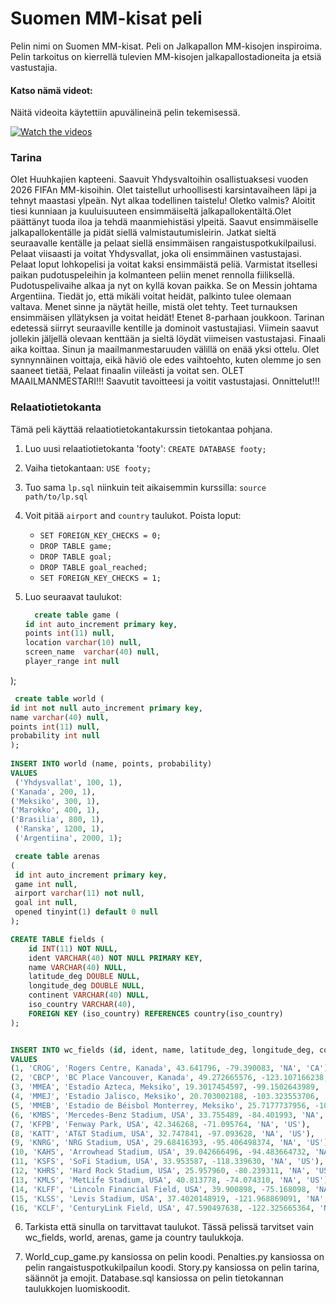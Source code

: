 # Suomen MM-kisat peli
Pelin nimi on Suomen MM-kisat. Peli on Jalkapallon MM-kisojen inspiroima. Pelin tarkoitus on kierrellä tulevien MM-kisojen jalkapallostadioneita ja etsiä vastustajia.

#### Katso nämä videot:
Näitä videoita käytettiin apuvälineinä pelin tekemisessä.

[![Watch the videos](https://i.ytimg.com/vi/AVAs9eFomD8/hqdefault.jpg?sqp=-oaymwE2CNACELwBSFXyq4qpAygIARUAAIhCGAFwAcABBvABAfgB_gmAAtAFigIMCAAQARhBIFUoZTAP&rs=AOn4CLCT0c5w686gZCkuXoLKE4GQnl4lHw)](https://youtube.com/playlist?list=PLKenVLUxjmH9AyGZUeNDs8RinDVLQIQXY)

### Tarina
Olet Huuhkajien kapteeni. Saavuit Yhdysvaltoihin osallistuaksesi vuoden 2026 FIFAn MM-kisoihin.
Olet taistellut urhoollisesti karsintavaiheen läpi ja tehnyt maastasi ylpeän. Nyt alkaa todellinen taistelu!
Oletko valmis? Aloitit tiesi kunniaan ja kuuluisuuteen ensimmäiseltä jalkapallokentältä.Olet päättänyt tuoda iloa ja tehdä maanmiehistäsi ylpeitä. 
Saavut ensimmäiselle jalkapallokentälle ja pidät siellä valmistautumisleirin. Jatkat sieltä seuraavalle kentälle ja pelaat siellä ensimmäisen rangaistuspotkukilpailusi. 
Pelaat viisaasti ja voitat Yhdysvallat, joka oli ensimmäinen vastustajasi. Pelaat loput lohkopelisi ja voitat kaksi ensimmäistä peliä. Varmistat itsellesi paikan pudotuspeleihin ja kolmanteen peliin menet rennolla fiiliksellä.
Pudotuspelivaihe alkaa ja nyt on kyllä kovan paikka. Se on Messin johtama Argentiina. Tiedät jo, että mikäli voitat heidät, palkinto tulee olemaan valtava. 
Menet sinne ja näytät heille, mistä olet tehty. Teet turnauksen ensimmäisen yllätyksen ja voitat heidät! Etenet 8-parhaan joukkoon.
Tarinan edetessä siirryt seuraaville kentille ja dominoit vastustajiasi. Viimein saavut jollekin jäljellä olevaan kenttään ja sieltä löydät viimeisen vastustajasi.
Finaali aika koittaa. Sinun ja maailmanmestaruuden välillä on enää yksi ottelu. Olet synnynnäinen voittaja, eikä häviö ole edes vaihtoehto, kuten olemme jo sen saaneet tietää,
Pelaat finaalin viileästi ja voitat sen. OLET MAAILMANMESTARI!!! Saavutit tavoitteesi ja voitit vastustajasi. Onnittelut!!!


### Relaatiotietokanta

Tämä peli käyttää relaatiotietokantakurssin tietokantaa pohjana.

1. Luo uusi relaatiotietokanta 'footy': `CREATE DATABASE footy;`
2. Vaiha tietokantaan: `USE footy;`
3. Tuo sama `lp.sql` niinkuin teit aikaisemmin kurssilla: `source path/to/lp.sql`
4. Voit pitää `airport` and `country` taulukot. Poista loput: 
   - `SET FOREIGN_KEY_CHECKS = 0;`
   - `DROP TABLE game;`
   - `DROP TABLE goal;`
   - `DROP TABLE goal_reached;`
   - `SET FOREIGN_KEY_CHECKS = 1;`
5. Luo seuraavat taulukot:

   ```sql
     create table game (
   id int auto_increment primary key,
   points int(11) null,
   location varchar(10) null,
   screen_name  varchar(40) null,
   player_range int null
);
   
   ```sql
    create table world (
   id int not null auto_increment primary key,
   name varchar(40) null,
   points int(11) null,
   probability int null
);
    
INSERT INTO world (name, points, probability)
VALUES 
	('Yhdysvallat', 100, 1),
   ('Kanada', 200, 1),
   ('Meksiko', 300, 1),
   ('Marokko', 400, 1),
   ('Brasilia', 800, 1),
	('Ranska', 1200, 1),
	('Argentiina', 2000, 1);
   ```
   ```sql
    create table arenas
(
	id int auto_increment primary key,
    game int null,
    airport varchar(11) not null,
    goal int null,
    opened tinyint(1) default 0 null
);
   ```

```sql
CREATE TABLE fields (
    id INT(11) NOT NULL,
    ident VARCHAR(40) NOT NULL PRIMARY KEY,
    name VARCHAR(40) NULL,
    latitude_deg DOUBLE NULL,
    longitude_deg DOUBLE NULL,
    continent VARCHAR(40) NULL,
    iso_country VARCHAR(40),
    FOREIGN KEY (iso_country) REFERENCES country(iso_country)
);


INSERT INTO wc_fields (id, ident, name, latitude_deg, longitude_deg, continent, iso_country)
VALUES 
(1, 'CROG', 'Rogers Centre, Kanada', 43.641796, -79.390083, 'NA', 'CA'),
(2, 'CBCP', 'BC Place Vancouver, Kanada', 49.272665576, -123.107166238, 'NA', 'CA'),
(3, 'MMEA', 'Estadio Azteca, Meksiko', 19.3017454597, -99.1502643989, 'NA', 'MX'),
(4, 'MMEJ', 'Estadio Jalisco, Meksiko', 20.703002188, -103.323553706, 'NA', 'MX'),
(5, 'MMEB', 'Estadio de Béisbol Monterrey, Meksiko', 25.7177737956, -100.309448762, 'NA', 'MX'),
(6, 'KMBS', 'Mercedes-Benz Stadium, USA', 33.755489, -84.401993, 'NA', 'US'),
(7, 'KFPB', 'Fenway Park, USA', 42.346268, -71.095764, 'NA', 'US'),
(8, 'KATT', 'AT&T Stadium, USA', 32.747841, -97.093628, 'NA', 'US'),
(9, 'KNRG', 'NRG Stadium, USA', 29.68416393, -95.406498374, 'NA', 'US'),
(10, 'KAHS', 'Arrowhead Stadium, USA', 39.042666496, -94.483664732, 'NA', 'US'),
(11, 'KSFS', 'SoFi Stadium, USA', 33.953587, -118.339630, 'NA', 'US'),
(12, 'KHRS', 'Hard Rock Stadium, USA', 25.957960, -80.239311, 'NA', 'US'),
(13, 'KMLS', 'MetLife Stadium, USA', 40.813778, -74.074310, 'NA', 'US'),
(14, 'KLFF', 'Lincoln Financial Field, USA', 39.900898, -75.168098, 'NA', 'US'),
(15, 'KLSS', 'Levis Stadium, USA', 37.4020148919, -121.968869091, 'NA', 'US'),
(16, 'KCLF', 'CenturyLink Field, USA', 47.590497638, -122.325665364, 'NA', 'US');
   ```

6. Tarkista että sinulla on tarvittavat taulukot. Tässä pelissä tarvitset vain wc_fields, world, arenas, game ja country taulukkoja.

7. World_cup_game.py kansiossa on pelin koodi. Penalties.py kansiossa on pelin rangaistuspotkukilpailun koodi. Story.py kansiossa on pelin tarina, säännöt ja emojit. Database.sql kansiossa on pelin tietokannan taulukkojen luomiskoodit.
